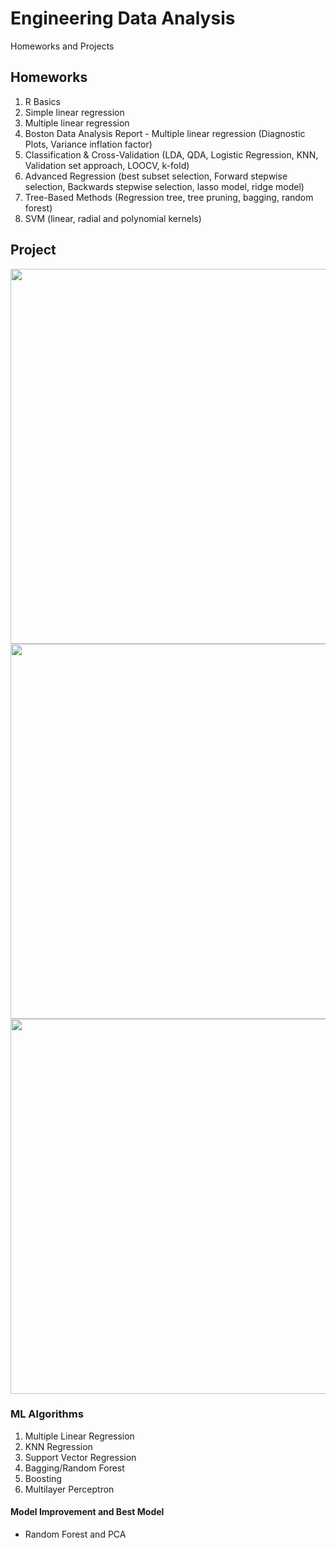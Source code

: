 # Engineering Data Analysis
Homeworks and Projects

## Homeworks
1. R Basics
2. Simple linear regression
3. Multiple linear regression
4. Boston Data Analysis Report - Multiple linear regression (Diagnostic Plots, Variance inflation factor)
5. Classification & Cross-Validation (LDA, QDA, Logistic Regression, KNN, Validation set approach, LOOCV, k-fold)
6. Advanced Regression (best subset selection, Forward stepwise selection, Backwards stepwise selection, lasso model, ridge model)
7. Tree-Based Methods (Regression tree, tree pruning, bagging, random forest)
8. SVM (linear, radial and polynomial kernels)

## Project

<img src="https://user-images.githubusercontent.com/65777681/101667802-63526300-3a15-11eb-93cb-a036214a5e3a.jpg" width="600">

<img src="https://user-images.githubusercontent.com/65777681/101667992-9eed2d00-3a15-11eb-9517-33f3cb1415e0.jpg" width="600">

<img src="https://user-images.githubusercontent.com/65777681/101668041-aad8ef00-3a15-11eb-9b05-6ca0a256c5a5.jpg" width="600">

### ML Algorithms
1. Multiple Linear Regression
2. KNN Regression
3. Support Vector Regression
4. Bagging/Random Forest
5. Boosting
6. Multilayer Perceptron 

#### Model Improvement and Best Model
- Random Forest and PCA
